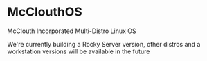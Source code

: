 # McClouthOS
McClouth Incorporated
Multi-Distro Linux OS

We're currently building a Rocky Server version, other distros and a workstation versions will be available in the future

